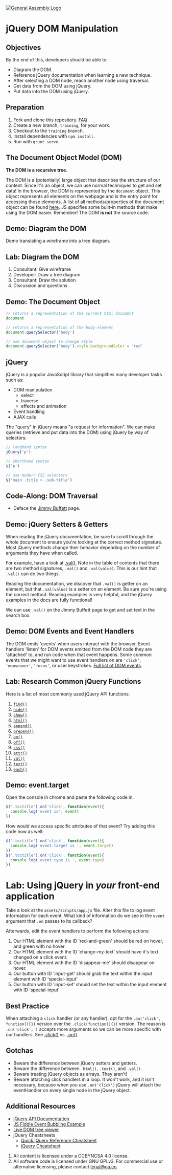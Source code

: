 [![General Assembly Logo](https://camo.githubusercontent.com/1a91b05b8f4d44b5bbfb83abac2b0996d8e26c92/687474703a2f2f692e696d6775722e636f6d2f6b6538555354712e706e67)](https://generalassemb.ly/education/web-development-immersive)

# jQuery DOM Manipulation

## Objectives

By the end of this, developers should be able to:

- Diagram the DOM.
- Reference jQuery documentation when learning a new technique.
- After selecting a DOM node, reach another node using traversal.
- Get data from the DOM using jQuery.
- Put data into the DOM using jQuery.

## Preparation

1. Fork and clone this repository.
 [FAQ](https://git.generalassemb.ly/ga-wdi-boston/meta/wiki/ForkAndClone)
1. Create a new branch, `training`, for your work.
1. Checkout to the `training` branch.
1. Install dependencies with `npm install`.
2. Run with `grunt serve`.

## The Document Object Model (DOM)

**The DOM is a recursive tree.**

The DOM is a (potentially) large object that describes the structure of our
content. Since it's an object, we can use normal techniques to get and set data!
In the browser, the DOM is represented by the `document` object. This
object represents all elements on the webpage and is the entry point for
accessing those elements. A list of all methods/properties of the document
object can be found [here](https://developer.mozilla.org/en-US/docs/Web/API/Document).
JS specifies some built-in methods that make using the DOM easier. Remember! The
DOM **is not** the source code.

## Demo: Diagram the DOM

Demo translating a wireframe into a tree diagram.

## Lab: Diagram the DOM

1. Consultant: Give wireframe
1. Developer: Draw a tree diagram
1. Consultant: Draw the solution
1. Discussion and questions

## Demo: The Document Object

```js
// returns a representation of the current html document
document

// returns a representation of the body element
document.querySelector('body')

// use document object to change style
document.querySelector('body').style.backgroundColor = 'red'
```

## jQuery

jQuery is a popular JavaScript library that simplifies many developer tasks such
as:

- DOM manipulation
  - select
  - traverse
  - effects and animation
- Event handling
- AJAX calls

The "query" in jQuery means "a request for information". We can make
queries (retrieve and put data into the DOM) using jQuery by way of selectors:

```js
// longhand syntax
jQuery('p')

// shorthand syntax
$('p')

// use modern CSS selectors
$('main .title > .sub-title')
```

## Code-Along: DOM Traversal

- Deface the [Jimmy Buffett](https://en.wikipedia.org/wiki/Jimmy_Buffett) page.

  <!-- Use jQuery to change the Jimmy Buffett page -->

## Demo: jQuery Setters & Getters

When reading the jQuery documentation, be sure to scroll through the whole
document to ensure you're looking at the correct method signature. Most jQuery
methods change their behavior depending on the number of arguments they have
when called.

For example, have a look at [.val()](https://api.jquery.com/val/). Note in the
table of contents that there are two method signatures, `.val()` and
`.val(value)`. This is our hint that `.val()` can do two things.

Reading the documentation, we discover that `.val()` is getter on an element,
but that `.val(value)` is a setter on an element. Be sure you're using the
correct method. Reading examples is very helpful, and the jQuery examples in the
docs are fully functional!

We can use `.val()` on the Jimmy Buffett page to get and set text in the search
box.

## Demo: DOM Events and Event Handlers

The DOM emits 'events' when users interact with the browser. Event handlers
'listen' for DOM events emitted from the DOM node they are 'attached' to, and run
code when that event happens. Some common events that we might want to use event
handlers on are `'click'`, `'mouseover'`, `'focus'`, or user keystrokes.
[Full list of DOM events](https://developer.mozilla.org/en-US/docs/Web/Events).

## Lab: Research Common jQuery Functions

Here is a list of most commonly used jQuery API functions:

1. [`find()`](https://api.jquery.com/find)
1. [`hide()`](https://api.jquery.com/hide)
1. [`show()`](https://api.jquery.com/show)
1. [`html()`](https://api.jquery.com/html)
1. [`append()`](https://api.jquery.com/append)
1. [`prepend()`](https://api.jquery.com/prepend)
1. [`on()`](https://api.jquery.com/on)
1. [`off()`](https://api.jquery.com/off)
1. [`css()`](https://api.jquery.com/css)
1. [`attr()`](https://api.jquery.com/attr)
1. [`val()`](https://api.jquery.com/val)
1. [`text()`](https://api.jquery.com/text)
1. [`each()`](https://api.jquery.com/each)

## Demo: event.target

Open the console in chrome and paste the following code in.

```js
$('.toctitle').on('click', function(event){
  console.log('event is', event)
})
```

How would we access specific attributes of that event? Try adding this code
now as well:

```js
$('.toctitle').on('click', function(event){
  console.log('event.target is ', event.target)
})
$('.toctitle').on('click', function(event){
  console.log('event.type is ', event.type)
})
```

<!-- Use .on() on the Jimmy Buffett page to demonstrate -->

# Lab: Using jQuery in _your_ front-end application

Take a look at the `assets/scripts/app.js` file. Alter this file to log event
information for each event. What kind of information do we see in the `event`
argument that `.on` passes to its callback?

Afterwards, edit the event handlers to perform the following actions:

1. Our HTML element with the ID 'red-and-green' should be red on hover, and
green with no hover.
2. Our HTML element with the ID 'change-my-text' should have it's text changed
on a click event.
3. Our HTML element with the ID 'disappear-me' should disappear on hover.
4. Our button with ID 'input-get' should grab the text within the input element
with ID 'special-input'
5. Our button with ID 'input-set' should set the text within the input element
with ID 'special-input'

## Best Practice

When attaching a `click` handler (or any handler), opt for the
`.on('click', function(){})` version over the `.click(function(){})` version.
The reason is `.on('click', )` accepts more arguments so we can be more specific
with our handlers. See [.click()](https://api.jquery.com/click/) vs.
[.on()](https://api.jquery.com/on/).

## Gotchas

- Beware the difference between jQuery setters and getters.
- Beware the difference between `.html()`, `.text()`, and `.val()`.
- Beware treating jQuery objects as arrays. They aren't!
- Beware attaching click handlers in a loop. It won't work, and it isn't
    necessary, because when you use `.on('click')` jQuery will attach the
    eventHandler on every single node in the jQuery object.

## Additional Resources

- [jQuery API Documentation](https://api.jquery.com/)
- [JS Fiddle Event Bubbling Example](http://jsfiddle.net/cwtuan/je1g3f29/16/)
- [Live DOM tree viewer](https://software.hixie.ch/utilities/js/live-dom-viewer/)
- jQuery Cheatsheets
  - [Quick jQuery Reference Cheatsheet](https://oscarotero.com/jquery/)
  - [jQuery Cheatsheet](http://htmlcheatsheet.com/jquery/)

1. All content is licensed under a CC­BY­NC­SA 4.0 license.
1. All software code is licensed under GNU GPLv3. For commercial use or
    alternative licensing, please contact legal@ga.co.
